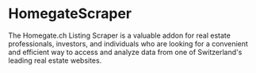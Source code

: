# HomegateScraper
The Homegate.ch Listing Scraper is a valuable addon for real estate professionals, investors, and individuals who are looking for a convenient and efficient way to access and analyze data from one of Switzerland's leading real estate websites.
